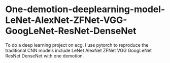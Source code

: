 # One-demotion-deeplearning-model-LeNet-AlexNet-ZFNet-VGG-GoogLeNet-ResNet-DenseNet
To do a deep learning project on ecg. I use pytorch to reproduce the traditional CNN models include LeNet AlexNet ZFNet VGG GoogLeNet ResNet DenseNet with one demotion.
